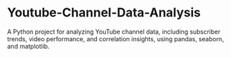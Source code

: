 # Youtube-Channel-Data-Analysis
A Python project for analyzing YouTube channel data, including subscriber trends, video performance, and correlation insights, using pandas, seaborn, and matplotlib.
